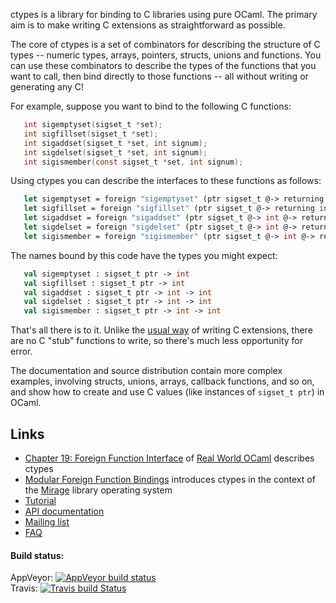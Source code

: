 ctypes is a library for binding to C libraries using pure OCaml.  The primary aim is to make writing C extensions as straightforward as possible.

The core of ctypes is a set of combinators for describing the structure of C types -- numeric types, arrays, pointers, structs, unions and functions.  You can use these combinators to describe the types of the functions that you want to call, then bind directly to those functions -- all without writing or generating any C!

For example, suppose you want to bind to the following C functions:

```C
   int sigemptyset(sigset_t *set);
   int sigfillset(sigset_t *set);
   int sigaddset(sigset_t *set, int signum);
   int sigdelset(sigset_t *set, int signum);
   int sigismember(const sigset_t *set, int signum);
```

Using ctypes you can describe the interfaces to these functions as follows:

```OCaml
   let sigemptyset = foreign "sigemptyset" (ptr sigset_t @-> returning int)
   let sigfillset = foreign "sigfillset" (ptr sigset_t @-> returning int)
   let sigaddset = foreign "sigaddset" (ptr sigset_t @-> int @-> returning int)
   let sigdelset = foreign "sigdelset" (ptr sigset_t @-> int @-> returning int)
   let sigismember = foreign "sigismember" (ptr sigset_t @-> int @-> returning int)
```

The names bound by this code have the types you might expect:

```OCaml
   val sigemptyset : sigset_t ptr -> int
   val sigfillset : sigset_t ptr -> int
   val sigaddset : sigset_t ptr -> int -> int
   val sigdelset : sigset_t ptr -> int -> int
   val sigismember : sigset_t ptr -> int -> int
```

That's all there is to it.  Unlike the [usual way](http://caml.inria.fr/pub/docs/manual-ocaml-4.00/manual033.html) of writing C extensions, there are no C "stub" functions to write, so there's much less opportunity for error.

The documentation and source distribution contain more complex examples, involving structs, unions, arrays, callback functions, and so on, and show how to create and use C values (like instances of `sigset_t ptr`) in OCaml.

## Links

* [Chapter 19: Foreign Function Interface][rwo-19] of [Real World OCaml][rwo] describes ctypes
* [Modular Foreign Function Bindings][mirage-blogpost] introduces ctypes in the context of the [Mirage][mirage] library operating system
* [Tutorial][tutorial]
* [API documentation][apidoc]
* [Mailing list][mailing-list]
* [FAQ][faq]

#### Build status:

AppVeyor: [![AppVeyor build status](https://ci.appveyor.com/api/projects/status/n5geenq8sinlptfv/branch/master?svg=true)](https://ci.appveyor.com/project/yallop/ocaml-ctypes/branch/master)  
Travis: [![Travis build Status](https://travis-ci.org/ocamllabs/ocaml-ctypes.svg?branch=master)](https://travis-ci.org/ocamllabs/ocaml-ctypes)  

[rwo-19]: https://realworldocaml.org/v1/en/html/foreign-function-interface.html
[rwo]: http://realworldocaml.org/
[mirage-blogpost]: http://openmirage.org/blog/modular-foreign-function-bindings
[tutorial]: https://github.com/ocamllabs/ocaml-ctypes/wiki/ctypes-tutorial
[apidoc]: http://ocamllabs.github.io/ocaml-ctypes
[mailing-list]: http://lists.ocaml.org/listinfo/ctypes
[faq]: https://github.com/ocamllabs/ocaml-ctypes/wiki/FAQ
[mirage]: http://openmirage.org
